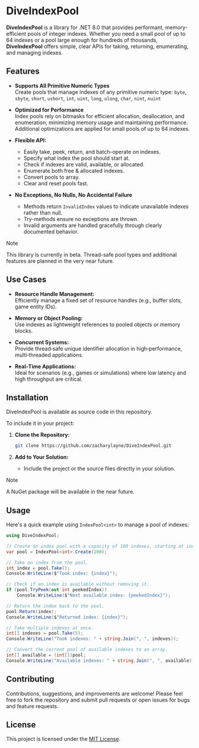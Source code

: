 ﻿# DiveIndexPool

**DiveIndexPool** is a library for .NET 8.0 that provides performant, memory-efficient pools of integer indexes. Whether you need a small pool of up to 64 indexes or a pool large enough for hundreds of thousands, **DiveIndexPool** offers simple, clear APIs for taking, returning, enumerating, and managing indexes.

## Features

* **Supports All Primitive Numeric Types**</br>
  Create pools that manage indexes of any primitive numeric type: `byte`, `sbyte`, `short`, `ushort`, `int`, `uint`, `long`, `ulong`, `char`, `nint`, `nuint`

* **Optimized for Performance**</br>
  Index pools rely on bitmasks for efficient allocation, deallocation, and enumeration, minimizing memory usage and maintaining performance. Additional optimizations are applied for small pools of up to 64 indexes.

* **Flexible API:**</br>
  * Easily take, peek, return, and batch-operate on indexes.
  * Specify what index the pool should start at.
  * Check if indexes are valid, available, or allocated.
  * Enumerate both free & allocated indexes.
  * Convert pools to array.
  * Clear and reset pools fast.

* **No Exceptions, No Nulls, No Accidental Failure**</br>
  * Methods return `InvalidIndex` values to indicate unavailable indexes rather than null.
  * Try-methods ensure no exceptions are thrown.
  * Invalid arguments are handled gracefully through clearly documented behavior.

> [!NOTE]  
> This library is currently in beta. Thread-safe pool types and additional features are planned in the very near future.

## Use Cases

- **Resource Handle Management:**  
  Efficiently manage a fixed set of resource handles (e.g., buffer slots, game entity IDs).

- **Memory or Object Pooling:**  
  Use indexes as lightweight references to pooled objects or memory blocks.

- **Concurrent Systems:**  
  Provide thread‑safe unique identifier allocation in high‑performance, multi‑threaded applications.

- **Real‑Time Applications:**  
  Ideal for scenarios (e.g., games or simulations) where low latency and high throughput are critical.

## Installation

DiveIndexPool is available as source code in this repository.

To include it in your project:

1. **Clone the Repository:**
   ```bash
   git clone https://github.com/zacharylayne/DiveIndexPool.git
   ```

1. **Add to Your Solution:**
   - Include the project or the source files directly in your solution.

> [!NOTE]
> A NuGet package will be available in the near future.

## Usage

Here's a quick example using `IndexPool<int>` to manage a pool of indexes:

```csharp
using DiveIndexPool;

// Create an index pool with a capacity of 100 indexes, starting at index 0.
var pool = IndexPool<int>.Create(100);

// Take an index from the pool.
int index = pool.Take();
Console.WriteLine($"Took index: {index}");

// Check if an index is available without removing it.
if (pool.TryPeek(out int peekedIndex))
    Console.WriteLine($"Next available index: {peekedIndex}");

// Return the index back to the pool.
pool.Return(index);
Console.WriteLine($"Returned index: {index}");

// Take multiple indexes at once.
int[] indexes = pool.Take(5);
Console.WriteLine("Took indexes: " + string.Join(", ", indexes));

// Convert the current pool of available indexes to an array.
int[] available = (int[])pool;
Console.WriteLine("Available indexes: " + string.Join(", ", available));
```

## Contributing

Contributions, suggestions, and improvements are welcome! Please feel free to fork the repository and submit pull requests or open issues for bugs and feature requests.

## License

This project is licensed under the [MIT License](https://www.github.com/zacharylayne/diveindexpool/blob/master/license.txt).
